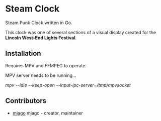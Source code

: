 # Steam Clock

Steam Punk Clock written in Go.

This clock was one of several sections of a visual display
created for the **Lincoln West-End Lights Festival**.

## Installation

Requires MPV and FFMPEG to operate.

MPV server needs to be running...

*mpv --idle --keep-open --input-ipc-server=/tmp/mpvsocket*

## Contributors

- [mjago](https://github.com/mjago) mjago - creator, maintainer
